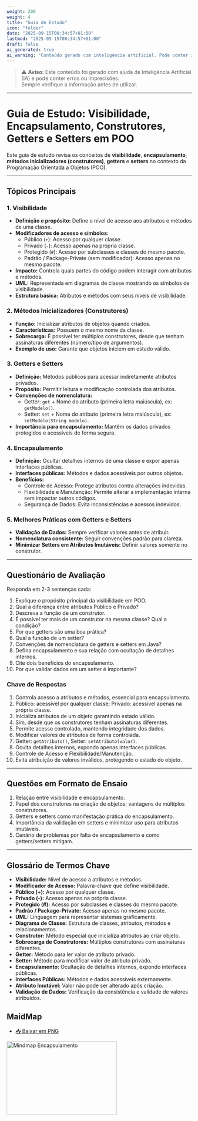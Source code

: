 ```yaml
---
weight: 200
weight: 4
title: "Guia de Estudo"
icon: "folder"
date: "2025-09-15T00:34:57+01:00"
lastmod: "2025-09-15T00:34:57+01:00"
draft: false
ai_generated: true
ai_warning: "Conteúdo gerado com inteligência artificial. Pode conter imprecisões ou erros."
---
```


> ⚠️ **Aviso:** Este conteúdo foi gerado com ajuda de Inteligência Artificial (IA) e pode conter erros ou imprecisões.  
> Sempre verifique a informação antes de utilizar.

---

# Guia de Estudo: Visibilidade, Encapsulamento, Construtores, Getters e Setters em POO

Este guia de estudo revisa os conceitos de **visibilidade**, **encapsulamento**, **métodos inicializadores (construtores)**, **getters** e **setters** no contexto da Programação Orientada a Objetos (POO).

---

## Tópicos Principais

### 1. Visibilidade

- **Definição e propósito:** Define o nível de acesso aos atributos e métodos de uma classe.
- **Modificadores de acesso e símbolos:**
  - Público (`+`): Acesso por qualquer classe.
  - Privado (`-`): Acesso apenas na própria classe.
  - Protegido (`#`): Acesso por subclasses e classes do mesmo pacote.
  - Padrão / Package-Private (sem modificador): Acesso apenas no mesmo pacote.
- **Impacto:** Controla quais partes do código podem interagir com atributos e métodos.
- **UML:** Representada em diagramas de classe mostrando os símbolos de visibilidade.
- **Estrutura básica:** Atributos e métodos com seus níveis de visibilidade.

### 2. Métodos Inicializadores (Construtores)

- **Função:** Inicializar atributos de objetos quando criados.
- **Características:** Possuem o mesmo nome da classe.
- **Sobrecarga:** É possível ter múltiplos construtores, desde que tenham assinaturas diferentes (número/tipo de argumentos).
- **Exemplo de uso:** Garante que objetos iniciem em estado válido.

### 3. Getters e Setters

- **Definição:** Métodos públicos para acessar indiretamente atributos privados.
- **Propósito:** Permitir leitura e modificação controlada dos atributos.
- **Convenções de nomenclatura:**
  - Getter: `get` + Nome do atributo (primeira letra maiúscula), ex: `getModelo()`.
  - Setter: `set` + Nome do atributo (primeira letra maiúscula), ex: `setModelo(String modelo)`.
- **Importância para encapsulamento:** Mantêm os dados privados protegidos e acessíveis de forma segura.

### 4. Encapsulamento

- **Definição:** Ocultar detalhes internos de uma classe e expor apenas interfaces públicas.
- **Interfaces públicas:** Métodos e dados acessíveis por outros objetos.
- **Benefícios:**
  - Controle de Acesso: Protege atributos contra alterações indevidas.
  - Flexibilidade e Manutenção: Permite alterar a implementação interna sem impactar outros códigos.
  - Segurança de Dados: Evita inconsistências e acessos indevidos.

### 5. Melhores Práticas com Getters e Setters

- **Validação de Dados:** Sempre verificar valores antes de atribuir.
- **Nomenclatura consistente:** Seguir convenções padrão para clareza.
- **Minimizar Setters em Atributos Imutáveis:** Definir valores somente no construtor.

---

## Questionário de Avaliação

Responda em 2-3 sentenças cada:

1. Explique o propósito principal da visibilidade em POO.
2. Qual a diferença entre atributos Público e Privado?
3. Descreva a função de um construtor.
4. É possível ter mais de um construtor na mesma classe? Qual a condição?
5. Por que getters são uma boa prática?
6. Qual a função de um setter?
7. Convenções de nomenclatura de getters e setters em Java?
8. Defina encapsulamento e sua relação com ocultação de detalhes internos.
9. Cite dois benefícios do encapsulamento.
10. Por que validar dados em um setter é importante?

### Chave de Respostas

1. Controla acesso a atributos e métodos, essencial para encapsulamento.
2. Público: acessível por qualquer classe; Privado: acessível apenas na própria classe.
3. Inicializa atributos de um objeto garantindo estado válido.
4. Sim, desde que os construtores tenham assinaturas diferentes.
5. Permite acesso controlado, mantendo integridade dos dados.
6. Modificar valores de atributos de forma controlada.
7. Getter: `getAtributo()`, Setter: `setAtributo(valor)`.
8. Oculta detalhes internos, expondo apenas interfaces públicas.
9. Controle de Acesso e Flexibilidade/Manutenção.
10. Evita atribuição de valores inválidos, protegendo o estado do objeto.

---

## Questões em Formato de Ensaio

1. Relação entre visibilidade e encapsulamento.
2. Papel dos construtores na criação de objetos; vantagens de múltiplos construtores.
3. Getters e setters como manifestação prática do encapsulamento.
4. Importância da validação em setters e minimizar uso para atributos imutáveis.
5. Cenário de problemas por falta de encapsulamento e como getters/setters mitigam.

---

## Glossário de Termos Chave

- **Visibilidade:** Nível de acesso a atributos e métodos.
- **Modificador de Acesso:** Palavra-chave que define visibilidade.
- **Público (+):** Acesso por qualquer classe.
- **Privado (-):** Acesso apenas na própria classe.
- **Protegido (#):** Acesso por subclasses e classes do mesmo pacote.
- **Padrão / Package-Private:** Acesso apenas no mesmo pacote.
- **UML:** Linguagem para representar sistemas graficamente.
- **Diagrama de Classe:** Estrutura de classes, atributos, métodos e relacionamentos.
- **Construtor:** Método especial que inicializa atributos ao criar objeto.
- **Sobrecarga de Construtores:** Múltiplos construtores com assinaturas diferentes.
- **Getter:** Método para ler valor de atributo privado.
- **Setter:** Método para modificar valor de atributo privado.
- **Encapsulamento:** Ocultação de detalhes internos, expondo interfaces públicas.
- **Interfaces Públicas:** Métodos e dados acessíveis externamente.
- **Atributo Imutável:** Valor não pode ser alterado após criação.
- **Validação de Dados:** Verificação da consistência e validade de valores atribuídos.

## MaidMap

- [📥 Baixar em PNG](/images/poo_mindmap.png)

<img src="/images/encapsulamento-mindmap.png" alt="Mindmap Encapsulamento" width="300" height="200">
